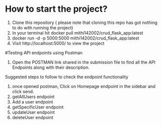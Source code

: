 # How to start the project?

1) Clone this repository ( please note that cloning this repo has got nothing to do with running the project)
2) In your terminal hit docker pull mithi142002/crud_flask_app:latest
3) docker run -d -p 5000:5000 mithi142002/crud_flask_app:latest
4) Visit http://localhost:5000/ to view the project

#Testing API endpoints using Postman

1) Open the POSTMAN link shared in the submission file to find all the API Endpoints along with their description.

Suggested steps to follow to check the endpoint functionality

1) once opened postman, Click on Homepage endpoint in the sidebar and click send.
2) getAllUsers endpoint
3) Add a user endpoint
4) getSpecificUser endpoint
5) updateUser endpoint
6) deleteUser endpoint

